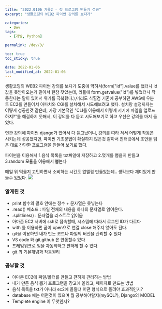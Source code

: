 ```yaml
---
title: "2022.0106 기록2 - 첫 프로그램 만들기 성공"
excerpt: "생활코딩의 WEB2 파이썬 강의를 보다가"

categories:
  - Dev
tags:
  - [개발, Python]

permalink: /dev/3/

toc: true
toc_sticky: true

date: 2022-01-06
last_modified_at: 2022-01-06
---
```

생활코딩의 WEB2 파이썬 강의를 보다가 도중에 막혀서(form["id"].value를 했더니 id값을 못받아오는거 같아서 한참 찾았는데, 리플에 form.getvalue("id")를 넣었더니 작동한다는 말이 있어서 위기를 극복했다.),머리도 식힐겸 기존에 공부하던 AWS에 우분투 EC2를 만들어서 아파치와 CGI를 설치해서 시도해보려고 했다. 
 설치랑 설정까지는 어떻게 성공한것 같은데, 가장 기본적인 "CLI를 이용해서 어떻게 저기에 파일을 업로드하지?"를 해결하지 못해서, 이 강의를 다 듣고 시도해보기로 하고 우선은 강의를 마저 들었다.
 
 연관 강의에 파이썬 django가 있어서 다 듣고났더니, 강의를 따라 쳐서 어떻게 작동은 시키는데 성공했지만, 파이썬 기초문법이 확실하지 않은것 같아서 인터넷에서 조언을 읽은 대로 간단한 프로그램을 만들어 보기로 했다.
 
 파이썬을 이용해서 
 1.음식 목록을 txt파일에 저장하고
 2.몇개를 뽑을지 만들고
 3.random 모듈을 이용해서 뽑는다 
 
 매일 뭐 먹을지 고민하면서 소비하는 시간도 없앨겸 만들었는데.. 생각보다 재미있게 만들수 있었다. 
 ![](/images/869da0b6-2220-422f-8400-809e9662e90d-KakaoTalk_20220106_214253400.png)
 
   ### 알게된 것 
 * print 함수의 괄호 안에는 정수 + 문자열은 못넣는다 
 * .read() 메소드 : 파일 전체의 내용을 하나의 문자열로 읽어온다.
 * .splitlines() : 문자열을 리스트로 읽어옴 
 * 아마존 EC2 서버에 ssh로 접속할때, 시스템에 따라서 로그인 ID가 다르다 
 * with 를 이용하면 굳이 open으로 연걸 close 해주지 않아도 된다.
 * git을 이용하면 내가 만든 코드나 파일의 버전을 관리할 수 있다
 * VS code 와 git,github 은 연동할수 있다 
 * 프레임워크로 일을 자동화하고 편하게 할 수 있다.
 * git 의 기본개념과 작동원리 
 

### 공부할 것 
* 아마존 EC2에 파일/폴더를 만들고 편하게 관리하는 방법
* 내가 만든 음식 뽑기 프로그램을 장고에 올리고, 페이지로 만드는 방법
* 음식 목록을 txt가 아니라 ec2에 올릴떄 어떤 형식으로 올려야 효과적인지?
* database 에는 어떤것이 있으며 뭘 공부해야할지(mySQL?), Django의 MODEL
* Templete engine 이 무엇인지? 
 
 
